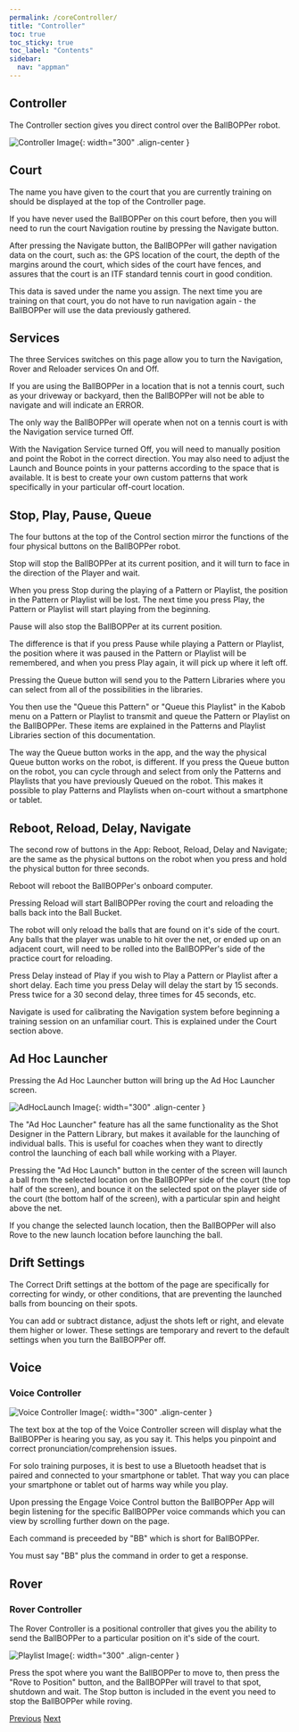 ```yaml
---
permalink: /coreController/
title: "Controller"
toc: true
toc_sticky: true
toc_label: "Contents"
sidebar:
  nav: "appman"
---
```


## Controller

The Controller section gives you direct control over the BallBOPPer robot. 

![Controller Image](../assets/images/ControllerScreen_500.png){: width="300" .align-center }

## Court

The name you have given to the court that you are currently training on should be displayed at the top of the Controller page.

If you have never used the BallBOPPer on this court before, then you will need to run the court Navigation routine by pressing the Navigate button. 

After pressing the Navigate button, the BallBOPPer will gather navigation data on the court, such as: the GPS location of the court, the depth of the margins around the court, which sides of the court have fences, and assures that the court is an ITF standard tennis court in good condition. 

This data is saved under the name you assign. The next time you are training on that court, you do not have to run navigation again - the BallBOPPer will use the data previously gathered.

## Services

The three Services switches on this page allow you to turn the Navigation, Rover and Reloader services On and Off. 

If you are using the BallBOPPer in a location that is not a tennis court, such as your driveway or backyard, then the BallBOPPer will not be able to navigate and will indicate an ERROR. 

The only way the BallBOPPer will operate when not on a tennis court is with the Navigation service turned Off. 

With the Navigation Service turned Off, you will need to manually position and point the Robot in the correct direction. You may also need to adjust the Launch and Bounce points in your patterns according to the space that is available. It is best to create your own custom patterns that work specifically in your particular off-court location.

## Stop, Play, Pause, Queue

The four buttons at the top of the Control section mirror the functions of the four physical buttons on the BallBOPPer robot.

Stop will stop the BallBOPPer at its current position, and it will turn to face in the direction of the Player and wait. 

When you press Stop during the playing of a Pattern or Playlist, the position in the Pattern or Playlist will be lost. The next time you press Play, the Pattern or Playlist will start playing from the beginning.

Pause will also stop the BallBOPPer at its current position. 

The difference is that if you press Pause while playing a Pattern or Playlist, the position where it was paused in the Pattern or Playlist will be remembered, and when you press Play again, it will pick up where it left off.

Pressing the Queue button will send you to the Pattern Libraries where you can select from all of the possibilities in the libraries. 

You then use the "Queue this Pattern" or "Queue this Playlist" in the Kabob menu on a Pattern or Playlist to transmit and queue the Pattern or Playlist on the BallBOPPer. These items are explained in the Patterns and Playlist Libraries section of this documentation.

The way the Queue button works in the app, and the way the physical Queue button works on the robot, is different. If you press the Queue button on the robot, you can cycle through and select from only the Patterns and Playlists that you have previously Queued on the robot. This makes it possible to play Patterns and Playlists when on-court without a smartphone or tablet.

## Reboot, Reload, Delay, Navigate

The second row of buttons in the App: Reboot, Reload, Delay and Navigate; are the same as the physical buttons on the robot when you press and hold the physical button for three seconds.

Reboot will reboot the BallBOPPer's onboard computer. 

Pressing Reload will start BallBOPPer roving the court and reloading the balls back into the Ball Bucket.

The robot will only reload the balls that are found on it's side of the court. Any balls that the player was unable to hit over the net, or ended up on an adjacent court, will need to be rolled into the BallBOPPer's side of the practice court for reloading. 

Press Delay instead of Play if you wish to Play a Pattern or Playlist after a short delay. Each time you press Delay will delay the start by 15 seconds. Press twice for a 30 second delay, three times for 45 seconds, etc. 

Navigate is used for calibrating the Navigation system before beginning a training session on an unfamiliar court. This is explained under the Court section above.

## Ad Hoc Launcher

Pressing the Ad Hoc Launcher button will bring up the Ad Hoc Launcher screen.

![AdHocLaunch Image](../assets/images/AdHocLaunchScreen_500.jpg){: width="300" .align-center }

The "Ad Hoc Launcher" feature has all the same functionality as the Shot Designer in the Pattern Library, but makes it available for the launching of individual balls. This is useful for coaches when they want to directly control the launching of each ball while working with a Player.

Pressing the "Ad Hoc Launch" button in the center of the screen will launch a ball from the selected location on the BallBOPPer side of the court (the top half of the screen), and bounce it on the selected spot on the player side of the court (the bottom half of the screen), with a particular spin and height above the net.

If you change the selected launch location, then the BallBOPPer will also Rove to the new launch location before launching the ball.

## Drift Settings

The Correct Drift settings at the bottom of the page are specifically for correcting for windy, or other conditions, that are preventing the launched balls from bouncing on their spots. 

You can add or subtract distance, adjust the shots left or right, and elevate them higher or lower. These settings are temporary and revert to the default settings when you turn the BallBOPPer off.

## Voice

### Voice Controller

![Voice Controller Image](../assets/images/VoiceControllerScreen_500.jpg){: width="300" .align-center }

The text box at the top of the Voice Controller screen will display what the BallBOPPer is hearing you say, as you say it. This helps you pinpoint and correct pronunciation/comprehension issues.

For solo training purposes, it is best to use a Bluetooth headset that is paired and connected to your smartphone or tablet. That way you can place your smartphone or tablet out of harms way while you play.

Upon pressing the Engage Voice Control button the BallBOPPer App will begin listening for the specific BallBOPPer voice commands which you can view by scrolling further down on the page. 

Each command is preceeded by "BB" which is short for BallBOPPer. 

You must say "BB" plus the command in order to get a response.

## Rover

### Rover Controller

The Rover Controller is a positional controller that gives you the ability to send the BallBOPPer to a particular position on it's side of the court. 

![Playlist Image](../assets/images/RoverControllerScreen_500.jpg){: width="300" .align-center }

Press the spot where you want the BallBOPPer to move to, then press the "Rove to Position" button, and the BallBOPPer will travel to that spot, shutdown and wait. The Stop button is included in the event you need to stop the BallBOPPer while roving.

  <nav class="pagination">
      <a href="/BallBOPPer/shotDesigner/" class="pagination--pager" title="Shot Designer">Previous</a>
        <a href="/BallBOPPer/community/" class="pagination--pager" title="Community">Next</a> 
  </nav>
  

